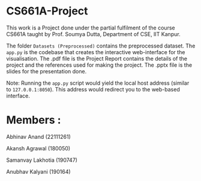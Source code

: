 # CS661A-Project

This work is a Project done under the partial fulfilment of the course CS661A taught by Prof. Soumya Dutta, Department of CSE, IIT Kanpur.

The folder ```Datasets (Preprocessed)``` contains the preprocessed dataset. The ```app.py``` is the codebase that creates the interactive web-interface for the visualisation. The .pdf file is the Project Report contains the details of the project and the references used for making the project. The .pptx file is the slides for the presentation done. 

Note: Running the ```app.py``` script would yield the local host address (similar to ```127.0.0.1:8050```). This address would redirect you to the web-based interface. 


# Members :

Abhinav Anand (22111261)

Akansh Agrawal (180050)

Samanvay Lakhotia (190747)

Anubhav Kalyani (190164)
